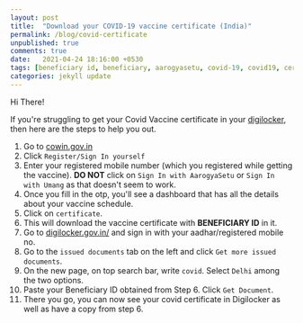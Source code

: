 ```yaml
---
layout: post
title:  "Download your COVID-19 vaccine certificate (India)"
permalink: /blog/covid-certificate
unpublished: true
comments: true
date:   2021-04-24 18:16:00 +0530
tags: [beneficiary id, beneficiary, aarogyasetu, covid-19, covid19, certificate, vaccination, vaccine, India, umang, digilocker, covishield, covaxin]
categories: jekyll update
---
```



Hi There!

If you're struggling to get your Covid Vaccine certificate in your [digilocker](https://digilocker.gov.in/), then here are the steps to help you out.

1.  Go to [cowin.gov.in](https://cowin.gov.in)
2.  Click `Register/Sign In yourself`
3.  Enter your registered mobile number (which you registered while getting the vaccine). **DO NOT** click on `Sign In with AarogyaSetu` or `Sign In with Umang` as that doesn't seem to work.
4.  Once you fill in the otp, you'll see a dashboard that has all the details about your vaccine schedule.
5.  Click on `certificate`.
6.  This will download the vaccine certificate with **BENEFICIARY ID** in it.
7.  Go to [digilocker.gov.in/](https://digilocker.gov.in/) and sign in with your aadhar/registered mobile no.
8.  Go to the `issued documents` tab on the left and click `Get more issued documents`. 
9.  On the new page, on top search bar, write `covid`. Select `Delhi` among the two options.
10.  Paste your Beneficiary ID obtained from Step 6. Click `Get Document`.
11.  There you go, you can now see your covid certificate in Digilocker as well as have a copy from step 6. 

